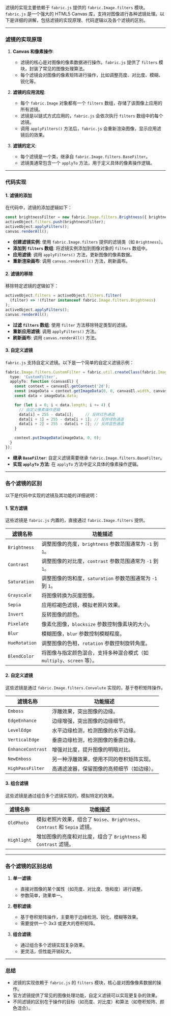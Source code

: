 滤镜的实现主要依赖于 `fabric.js` 提供的 `fabric.Image.filters` 模块。`fabric.js` 是一个强大的 HTML5 Canvas 库，支持对图像进行各种滤镜处理。以下是详细的讲解，包括滤镜的实现原理、代码逻辑以及各个滤镜的区别。

---

### **滤镜的实现原理**

1. **Canvas 和像素操作**:
   - 滤镜的核心是对图像的像素数据进行操作。`fabric.js` 提供了 `filters` 模块，封装了常见的图像处理算法。
   - 每个滤镜会对图像的像素矩阵进行操作，比如调整亮度、对比度、模糊、锐化等。

2. **滤镜的应用流程**:
   - 每个 `fabric.Image` 对象都有一个 `filters` 数组，存储了该图像上应用的所有滤镜。
   - 滤镜是以链式方式应用的，`fabric.js` 会依次执行 `filters` 数组中的每个滤镜。
   - 调用 `applyFilters()` 方法后，`fabric.js` 会重新渲染图像，显示应用滤镜后的效果。

3. **滤镜的定义**:
   - 每个滤镜是一个类，继承自 `fabric.Image.filters.BaseFilter`。
   - 滤镜类通常包含一个 `applyTo` 方法，用于定义具体的像素操作逻辑。

---

### **代码实现**

#### **1. 滤镜的添加**

在代码中，滤镜的添加逻辑如下：

```typescript
const brightnessFilter = new fabric.Image.filters.Brightness({ brightness: 0.5 });
activeObject.filters.push(brightnessFilter);
activeObject.applyFilters();
canvas.renderAll();
```

- **创建滤镜实例**: 使用 `fabric.Image.filters` 提供的滤镜类（如 `Brightness`）。
- **添加到 `filters` 数组**: 将滤镜实例添加到图像对象的 `filters` 数组中。
- **应用滤镜**: 调用 `applyFilters()` 方法，更新图像的像素数据。
- **重新渲染画布**: 调用 `canvas.renderAll()` 方法，刷新画布。

#### **2. 滤镜的移除**

移除特定滤镜的逻辑如下：

```typescript
activeObject.filters = activeObject.filters.filter(
  (filter) => !(filter instanceof fabric.Image.filters.Brightness)
);
activeObject.applyFilters();
canvas.renderAll();
```

- **过滤 `filters` 数组**: 使用 `filter` 方法移除特定类型的滤镜。
- **重新应用滤镜**: 调用 `applyFilters()` 方法。
- **刷新画布**: 调用 `canvas.renderAll()` 方法。

#### **3. 自定义滤镜**

`fabric.js` 支持自定义滤镜。以下是一个简单的自定义滤镜示例：

```typescript
fabric.Image.filters.CustomFilter = fabric.util.createClass(fabric.Image.filters.BaseFilter, {
  type: 'CustomFilter',
  applyTo: function (canvasEl) {
    const context = canvasEl.getContext('2d');
    const imageData = context.getImageData(0, 0, canvasEl.width, canvasEl.height);
    const data = imageData.data;

    for (let i = 0; i < data.length; i += 4) {
      // 自定义像素操作逻辑
      data[i] = 255 - data[i];     // 反转红色通道
      data[i + 1] = 255 - data[i + 1]; // 反转绿色通道
      data[i + 2] = 255 - data[i + 2]; // 反转蓝色通道
    }

    context.putImageData(imageData, 0, 0);
  }
});
```

- **继承 `BaseFilter`**: 自定义滤镜需要继承 `fabric.Image.filters.BaseFilter`。
- **实现 `applyTo` 方法**: 在 `applyTo` 方法中定义具体的像素操作逻辑。

---

### **各个滤镜的区别**

以下是代码中实现的滤镜及其功能的详细说明：

#### **1. 官方滤镜**

这些滤镜是 `fabric.js` 内置的，直接通过 `fabric.Image.filters` 提供。

| 滤镜名称       | 功能描述                                                                 |
|----------------|--------------------------------------------------------------------------|
| `Brightness`   | 调整图像的亮度，`brightness` 参数范围通常为 `-1` 到 `1`。                |
| `Contrast`     | 调整图像的对比度，`contrast` 参数范围通常为 `-1` 到 `1`。                |
| `Saturation`   | 调整图像的饱和度，`saturation` 参数范围通常为 `-1` 到 `1`。              |
| `Grayscale`    | 将图像转换为灰度图像。                                                  |
| `Sepia`        | 应用棕褐色滤镜，模拟老照片效果。                                        |
| `Invert`       | 反转图像的颜色。                                                        |
| `Pixelate`     | 像素化图像，`blocksize` 参数控制像素块的大小。                          |
| `Blur`         | 模糊图像，`blur` 参数控制模糊程度。                                     |
| `HueRotation`  | 调整图像的色相，`rotation` 参数控制旋转角度。                           |
| `BlendColor`   | 将图像与指定颜色混合，支持多种混合模式（如 `multiply`、`screen` 等）。 |

#### **2. 自定义滤镜**

这些滤镜是通过 `fabric.Image.filters.Convolute` 实现的，基于卷积矩阵操作。

| 滤镜名称            | 功能描述                                                                 |
|---------------------|--------------------------------------------------------------------------|
| `Emboss`            | 浮雕效果，突出图像的边缘。                                              |
| `EdgeEnhance`       | 边缘增强，突出图像的边缘细节。                                          |
| `LevelEdge`         | 水平边缘检测，检测图像的水平边缘。                                      |
| `VerticalEdge`      | 垂直边缘检测，检测图像的垂直边缘。                                      |
| `EnhanceContrast`   | 增强对比度，提升图像的明暗对比。                                        |
| `NewEmboss`         | 另一种浮雕效果，使用不同的卷积矩阵实现。                                |
| `HighPassFilter`    | 高通滤波器，保留图像的高频细节（如边缘）。                              |

#### **3. 组合滤镜**

这些滤镜是通过组合多个滤镜实现的，模拟特定的效果。

| 滤镜名称       | 功能描述                                                                 |
|----------------|--------------------------------------------------------------------------|
| `OldPhoto`     | 模拟老照片效果，组合了 `Noise`、`Brightness`、`Contrast` 和 `Sepia` 滤镜。 |
| `Highlight`    | 增加图像的亮度和对比度，组合了 `Brightness` 和 `Contrast` 滤镜。          |

---

### **各个滤镜的区别总结**

1. **单一滤镜**:
   - 直接对图像的某个属性（如亮度、对比度、饱和度）进行调整。
   - 参数简单，效果单一。

2. **卷积滤镜**:
   - 基于卷积矩阵操作，主要用于边缘检测、锐化、模糊等效果。
   - 需要提供一个 3x3 或更大的卷积矩阵。

3. **组合滤镜**:
   - 通过组合多个滤镜实现复杂效果。
   - 更灵活，但性能开销较大。

---

### **总结**

- 滤镜的实现依赖于 `fabric.js` 的 `filters` 模块，核心是对图像像素数据的操作。
- 官方滤镜提供了常见的图像处理功能，自定义滤镜可以实现更复杂的效果。
- 不同滤镜的区别在于操作的目标（如亮度、对比度）和算法（如卷积矩阵、颜色混合）。

